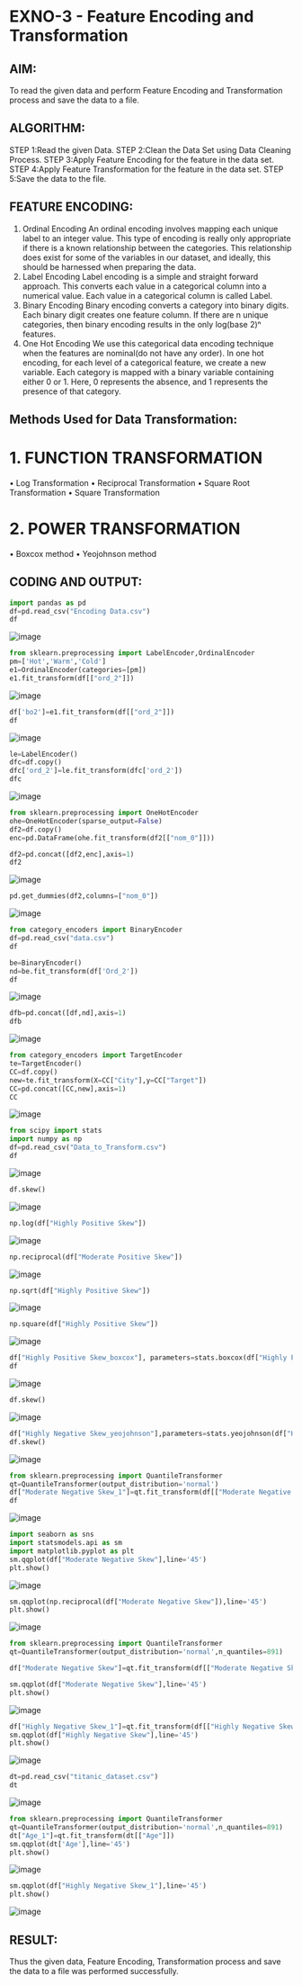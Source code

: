 # EXNO-3 - Feature Encoding and Transformation

## AIM:
To read the given data and perform Feature Encoding and Transformation process and save the data to a file.

## ALGORITHM:
STEP 1:Read the given Data.
STEP 2:Clean the Data Set using Data Cleaning Process.
STEP 3:Apply Feature Encoding for the feature in the data set.
STEP 4:Apply Feature Transformation for the feature in the data set.
STEP 5:Save the data to the file.

## FEATURE ENCODING:
1. Ordinal Encoding
An ordinal encoding involves mapping each unique label to an integer value. This type of encoding is really only appropriate if there is a known relationship between the categories. This relationship does exist for some of the variables in our dataset, and ideally, this should be harnessed when preparing the data.
2. Label Encoding
Label encoding is a simple and straight forward approach. This converts each value in a categorical column into a numerical value. Each value in a categorical column is called Label.
3. Binary Encoding
Binary encoding converts a category into binary digits. Each binary digit creates one feature column. If there are n unique categories, then binary encoding results in the only log(base 2)ⁿ features.
4. One Hot Encoding
We use this categorical data encoding technique when the features are nominal(do not have any order). In one hot encoding, for each level of a categorical feature, we create a new variable. Each category is mapped with a binary variable containing either 0 or 1. Here, 0 represents the absence, and 1 represents the presence of that category.

## Methods Used for Data Transformation:
  # 1. FUNCTION TRANSFORMATION
• Log Transformation
• Reciprocal Transformation
• Square Root Transformation
• Square Transformation
  # 2. POWER TRANSFORMATION
• Boxcox method
• Yeojohnson method

## CODING AND OUTPUT:

```python
import pandas as pd
df=pd.read_csv("Encoding Data.csv")
df
```
![image](https://github.com/user-attachments/assets/ff8b04c7-5300-41e3-bdbe-942976c7535e)

```python
from sklearn.preprocessing import LabelEncoder,OrdinalEncoder
pm=['Hot','Warm','Cold']
e1=OrdinalEncoder(categories=[pm])
e1.fit_transform(df[["ord_2"]])
```
![image](https://github.com/user-attachments/assets/1b94dc48-3cb4-41e6-9549-2ac6922a8b9d)

```python
df['bo2']=e1.fit_transform(df[["ord_2"]])
df
```
![image](https://github.com/user-attachments/assets/5a3eb6f2-30c2-4c33-b488-33a04cd2b927)

```python
le=LabelEncoder()
dfc=df.copy()
dfc['ord_2']=le.fit_transform(dfc['ord_2'])
dfc
```
![image](https://github.com/user-attachments/assets/8b3f2128-16f2-456f-8417-b4af620db05c)

```python
from sklearn.preprocessing import OneHotEncoder
ohe=OneHotEncoder(sparse_output=False)
df2=df.copy()
enc=pd.DataFrame(ohe.fit_transform(df2[["nom_0"]]))
```

```python
df2=pd.concat([df2,enc],axis=1)
df2
```
![image](https://github.com/user-attachments/assets/2831721a-83e8-4c11-b474-681b81f1dab2)

```python
pd.get_dummies(df2,columns=["nom_0"])
```
![image](https://github.com/user-attachments/assets/75443d28-7237-41d3-aeb9-37acd15d362b)

```python
from category_encoders import BinaryEncoder
df=pd.read_csv("data.csv")
df
```

```python
be=BinaryEncoder()
nd=be.fit_transform(df['Ord_2'])
df
```
![image](https://github.com/user-attachments/assets/e64d1912-62b5-4d10-ae13-ec92e09d66fd)

```python
dfb=pd.concat([df,nd],axis=1)
dfb
```
![image](https://github.com/user-attachments/assets/92904e25-1092-4a26-b698-7e09bdf56a61)

```python
from category_encoders import TargetEncoder
te=TargetEncoder()
CC=df.copy()
new=te.fit_transform(X=CC["City"],y=CC["Target"])
CC=pd.concat([CC,new],axis=1)
CC
```
![image](https://github.com/user-attachments/assets/05890110-0a8a-43b7-ae84-63ef5789cbed)

```python
from scipy import stats
import numpy as np
df=pd.read_csv("Data_to_Transform.csv")
df
```
![image](https://github.com/user-attachments/assets/acd89ef9-2241-4440-a63d-729aa011eb3f)

```python
df.skew()
```
![image](https://github.com/user-attachments/assets/07595341-9095-491c-9179-b80139107db2)

```python
np.log(df["Highly Positive Skew"])
```
![image](https://github.com/user-attachments/assets/dd98af6f-843f-48bf-a55e-65b4a0fe3077)

```python
np.reciprocal(df["Moderate Positive Skew"])
```
![image](https://github.com/user-attachments/assets/b57a0124-5401-44f7-bbe3-d8c00ab6db6e)


```python
np.sqrt(df["Highly Positive Skew"])
```
![image](https://github.com/user-attachments/assets/41cf3184-4e0a-4d13-a665-4ed503133f3e)

```python
np.square(df["Highly Positive Skew"])
```
![image](https://github.com/user-attachments/assets/a937d30a-3b04-4dfb-af38-5e2f9a75b39c)

```python
df["Highly Positive Skew_boxcox"], parameters=stats.boxcox(df["Highly Positive Skew"])
df
```
![image](https://github.com/user-attachments/assets/a53df5e1-a00f-4d80-9dbc-374c47c4de66)

```python
df.skew()
```
![image](https://github.com/user-attachments/assets/d306ee12-f887-46d7-99f3-c31e314708b1)

```python
df["Highly Negative Skew_yeojohnson"],parameters=stats.yeojohnson(df["Highly Negative Skew"])
df.skew()
```
![image](https://github.com/user-attachments/assets/61a94e62-6a61-4964-97ad-e627a19ffcc9)

```python
from sklearn.preprocessing import QuantileTransformer
qt=QuantileTransformer(output_distribution='normal')
df["Moderate Negative Skew_1"]=qt.fit_transform(df[["Moderate Negative Skew"]])
df
```
![image](https://github.com/user-attachments/assets/2cc6afe1-be21-4b5d-97ff-9e8d59b3b2c4)

```python
import seaborn as sns
import statsmodels.api as sm
import matplotlib.pyplot as plt
sm.qqplot(df["Moderate Negative Skew"],line='45')
plt.show()
```
![image](https://github.com/user-attachments/assets/b147373e-8d3b-4e43-a76c-e04c2132a4ac)

```python
sm.qqplot(np.reciprocal(df["Moderate Negative Skew"]),line='45')
plt.show()
```
![image](https://github.com/user-attachments/assets/fe55b4f3-d9c9-4424-a662-51f9eb5792de)

```python
from sklearn.preprocessing import QuantileTransformer
qt=QuantileTransformer(output_distribution='normal',n_quantiles=891)

df["Moderate Negative Skew"]=qt.fit_transform(df[["Moderate Negative Skew"]])

sm.qqplot(df["Moderate Negative Skew"],line='45')
plt.show()
```
![image](https://github.com/user-attachments/assets/18fb6edc-7beb-495a-9da4-da519dc24e81)

```python
df["Highly Negative Skew_1"]=qt.fit_transform(df[["Highly Negative Skew"]])
sm.qqplot(df["Highly Negative Skew"],line='45')
plt.show()
```
![image](https://github.com/user-attachments/assets/58748b8d-09dc-45f1-a664-eb39f62c196d)

```python
dt=pd.read_csv("titanic_dataset.csv")
dt
```
![image](https://github.com/user-attachments/assets/b38de407-e41b-4c44-a2d4-292ab8c96e0e)

```python
from sklearn.preprocessing import QuantileTransformer
qt=QuantileTransformer(output_distribution='normal',n_quantiles=891)
dt["Age_1"]=qt.fit_transform(dt[["Age"]])
sm.qqplot(dt['Age'],line='45') 
plt.show()
```
![image](https://github.com/user-attachments/assets/17719962-20c0-4a97-a163-e7ed5231fcf7)

```python
sm.qqplot(df["Highly Negative Skew_1"],line='45')
plt.show()
```
![image](https://github.com/user-attachments/assets/a27dbeb2-725d-43e0-8935-37d1fd4861ff)

## RESULT:
Thus the given data, Feature Encoding, Transformation process and save the data to a file was performed successfully.

